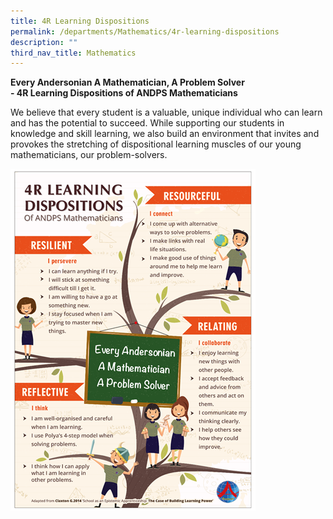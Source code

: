 ```yaml
---
title: 4R Learning Dispositions
permalink: /departments/Mathematics/4r-learning-dispositions
description: ""
third_nav_title: Mathematics
---
```


<p><strong>Every Andersonian A Mathematician, A Problem Solver<br /></strong><strong>- 4R Learning Dispositions of ANDPS Mathematicians</strong></p>
<p>We believe that every student is a valuable, unique individual who can learn and has the potential to succeed. While supporting our students in knowledge and skill learning, we also build an environment that invites and provokes the stretching of dispositional learning muscles of our young mathematicians, our problem-solvers.</p>

![](/images/2021%20MATH%20-%20pic%20-%204R%20Learning.png)